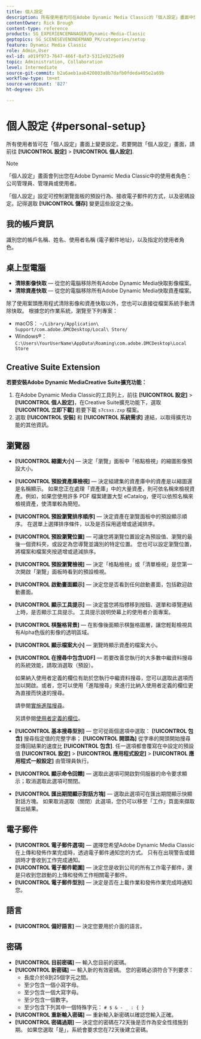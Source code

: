 ```yaml
---
title: 個人設定
description: 所有使用者均可在Adobe Dynamic Media Classic的「個人設定」畫面中變更設定。
contentOwner: Rick Brough
content-type: reference
products: SG_EXPERIENCEMANAGER/Dynamic-Media-Classic
geptopics: SG_SCENESEVENONDEMAND_PK/categories/setup
feature: Dynamic Media Classic
role: Admin,User
exl-id: a019f973-7647-466f-8af3-5312e9225e89
topic: Administration, Collaboration
level: Intermediate
source-git-commit: b2a6aeb1aab420803a8b7dafb0fdeda495e2a69b
workflow-type: tm+mt
source-wordcount: '827'
ht-degree: 23%

---
```


# 個人設定 {#personal-setup}

所有使用者皆可在「個人設定」畫面上變更設定。若要開啟「個人設定」畫面，請前往 **[!UICONTROL 設定]** > **[!UICONTROL 個人設定]**.

>[!NOTE]
>
>「個人設定」畫面會列出您在Adobe Dynamic Media Classic中的使用者角色：公司管理員、管理員或使用者。

「個人設定」設定可控制瀏覽面板的預設行為、接收電子郵件的方式，以及密碼設定。記得選取 **[!UICONTROL 儲存]** 變更這些設定之後。

## 我的帳戶資訊

識別您的帳戶名稱、姓名、使用者名稱 (電子郵件地址)，以及指定的使用者角色。

## 桌上型電腦

* **清除影像快取**  — 從您的電腦移除所有Adobe Dynamic Media快取影像檔案。
* **清除資產快取**  — 從您的電腦移除所有Adobe Dynamic Media快取資產檔案。

除了使用案頭應用程式清除影像和資產快取以外，您也可以直接從檔案系統手動清除快取。 根據您的作業系統，瀏覽至下列專案：

* macOS： `~/Library/Application\ Support/com.adobe.DMCDesktop/Local\ Store/`
* Windows®： `C:\Users\YourUserName\AppData\Roaming\com.adobe.DMCDesktop\Local Store`

## Creative Suite Extension

**若要安裝Adobe Dynamic MediaCreative Suite擴充功能：**

1. 在Adobe Dynamic Media Classic的工具列上，前往 **[!UICONTROL 設定]** > **[!UICONTROL 個人設定]**，在Creative Suite擴充功能下，選取 **[!UICONTROL 立即下載]** 若要下載 `s7csxs.zxp` 檔案。
1. 選取 **[!UICONTROL 安裝]** 和 **[!UICONTROL 系統需求]** 連結，以取得擴充功能的其他資訊。

<!--    A readme file is included at the root of the unzipped file to provide you with additional information about the extension.

1. Depending on your installed operating system, do one of the following: -->

<!-- #### Windows

|If you are running|Do this|
|--- |--- |
|Adobe Illustrator 18 in Adobe Creative Cloud 2014|<ul><li>From the root of the unzipped folder, select CC-2014.</li><li>Depending on the bit version of Adobe Illustrator that you are using, select win32 or win64.</li><li>Select libraries > flame, and then copy `aflame.dll` to Adobe Illustrator's executable folder. For example, `C:\Program Files\Adobe\Adobe Illustrator CC 2014\Support Files\Contents\Windows`. </li></ul><br/>**Note**: This example path is for the 64-bit location; the 32-bit location may fall under Program Files (x86) instead. <br/><ul><li>Return to the same libraries folder, select flamingo, and then copy `aflamingo.dll` to the same Adobe Illustrator executable folder that you used in the previous step. </li><li>Return to the win32 or win64 folder that you selected in step 2, and then copy `AdobeS7FXGFileFormat.aip` to Adobe Illustrator's plug-ins folder. For example, `C:\Program Files\Adobe\Adobe Illustrator CC 2014\Plug-ins\Illustrator Formats`. </li></ul> <br/>**Note**: This example path is for the 64-bit location; the 32-bit location may fall under Program Files (x86) instead.|
|Adobe Illustrator 17 in Adobe Creative Cloud|<ul><li>From the root of the unzipped folder, select CC. </li><li>Depending on the bit version of Adobe Illustrator that you are using, select win32 or win64.</li><li> Copy `AdobeS7FXGFileFormat.aip` to Adobe Illustrator's plug-ins folder. For example, `C:\Program Files\Adobe\Adobe Illustrator CC (64 Bit)\Plug-ins\Illustrator Formats`.</li></ul><br/>**Note**: This example path is for the 64-bit location; the 32-bit location may fall under Program Files (x86) instead.|
|Adobe Illustrator 16 in Adobe Creative Suite 6|<ul><li>From the root of the unzipped folder, select 6.0. </li><li>Depending on the bit version of Adobe Illustrator that you are using, select win32 or win64. </li><li>Copy AdobeS7FXGFileFormat.aip to Adobe Illustrator's plug-ins folder. For example, `C:\Program Files\Adobe\Adobe Illustrator CS6 (64 Bit)\Plug-ins\Illustrator Formats`.</li></ul><br/>**Note**: This example path is for the 64-bit location; the 32-bit location may fall under Program Files (x86) instead.|

#### Mac

|If you are running|Do this|
|--- |--- |
|Adobe Illustrator 18 in Adobe Creative Cloud 2014|<ul><li>From the root of the unzipped folder, select CC-2014 > mac64.</li><li>Select libraries > flame, and then copy the `aflame.framework` folder to Adobe Illustrator package contents folder. For example, `/Applications/Adobe Illustrator CC 2014/ Illustrator.app/Contents/Frameworks/`. (To open Adobe Illustrator's package contents folder, right-select on the Adobe illustrator CC 2014 icon and select Show Package Contents from context menu).</li><li>Return to the same libraries folder, select `flamingo`, and then copy the `aflamingo.framework` folder to the same Adobe Illustrator package contents folder that you used in the previous step.</li><li>Return to the mac64 folder that you selected in step 1, and then copy the `AdobeS7FXGFileFormat.aip` folder to Adobe Illustrator's plug-in folder. For example, `/Applications/Adobe Illustrator CC 2014/Plug-ins/Illustrator Formats/`.</li></ul><br/>|
|Adobe Illustrator 17 in Adobe Creative Cloud|<ul><li>From the root of the unzipped folder, select CC > mac64</li><li>Copy the `AdobeS7FXGFileFormat.aip` folder to Adobe Illustrator's plug-in folder. For example, `/Applications/Adobe Illustrator CC/Plug-ins/Illustrator Formats/`.</li></ul><br/>|
|Adobe Illustrator 16 in Adobe Creative Suite 6|<ul><li>From the root of the unzipped folder, select 6.0 > mac64</li><li>Copy the `AdobeS7FXGFileFormat.aip` folder to Adobe Illustrator's plug-in folder. For example, `/Applications/Adobe Illustrator CS6/Plug-ins/Illustrator Formats/`.</li></ul>|

The plug-in is now available for you to use in Adobe Illustrator. -->

## 瀏覽器

* **[!UICONTROL 縮圖大小]**  — 決定「瀏覽」面板中「格點檢視」的縮圖影像預設大小。
* **[!UICONTROL 預設資產庫檢視]**  — 決定組建集的資產庫中的資產是以縮圖還是名稱顯示。 如果您正在處理「資產庫」中的大量資產，則可依名稱來檢視資產。例如，如果您使用許多 PDF 檔案建置大型 eCatalog，便可以依照名稱來檢視資產，使清單較為簡短。
* **[!UICONTROL 預設瀏覽排序順序]**  — 決定資產在瀏覽面板中的預設顯示順序。 在選單上選擇排序條件，以及是否採用遞增或遞減排序。
* **[!UICONTROL 預設瀏覽位置]**  — 可讓您將瀏覽位置設定為預設值、瀏覽的最後一個資料夾，或設定為您導覽並識別的特定位置。 您也可以設定瀏覽位置，將檔案和檔案夾按遞增或遞減排序。
* **[!UICONTROL 預設瀏覽檢視]**  — 決定「格點檢視」或「清單檢視」是您第一次開啟「瀏覽」面板時看到的預設檢視。
* **[!UICONTROL 啟動畫面顯示]**  — 決定您是否看到任何啟動畫面，包括歡迎啟動畫面。
* **[!UICONTROL 顯示工具提示]**  — 決定當您將指標移到按鈕、選單和導覽連結上時，是否顯示工具提示。 工具提示說明熒幕上的使用者介面專案。
* **[!UICONTROL 棋盤格背景]**  — 在影像後面顯示棋盤格圖層，讓您輕鬆檢視具有Alpha色版的影像的透明區域。
* **[!UICONTROL 顯示檔案大小]**  — 瀏覽時顯示資產的檔案大小。
* **[!UICONTROL 在搜尋中包含UDF]**  — 若要改善您執行的大多數中繼資料搜尋的系統效能，請取消選取（預設）。

  如果納入使用者定義的欄位有助於您執行中繼資料搜尋，您可以選取此選項而加以開啟。或者，您可以使用「進階搜尋」來進行比納入使用者定義的欄位更為直接而快速的搜尋。

  請參閱[實施進階搜尋](searching-assets.md#conducting_an_advanced_search)。

  另請參閱[使用者定義的欄位](application-setup.md#user_defined_fields)。

* **[!UICONTROL 基本搜尋型別]**  — 您可從兩個選項中選取： **[!UICONTROL 包含]** 搜尋指定值的完整字串； **[!UICONTROL 開頭為]** 從字串的開頭開始搜尋並傳回結果的速度比 **[!UICONTROL 包含]**. 任一選項都會覆寫在中設定的預設值 **[!UICONTROL 設定]** > **[!UICONTROL 應用程式設定]** > **[!UICONTROL 應用程式一般設定]** 由管理員執行。
* **[!UICONTROL 顯示命令回饋]**  — 選取此選項可開啟對伺服器的命令要求顯示；取消選取此選項可關閉。
* **[!UICONTROL 匯出期間顯示對話方塊]**  — 選取此選項可在匯出期間顯示快顯對話方塊。 如果取消選取（關閉）此選項，您仍可以移至「工作」頁面來擷取匯出結果。

## 電子郵件

* **[!UICONTROL 電子郵件選項]**  — 選擇您希望Adobe Dynamic Media Classic在上傳和發佈作業完成時，透過電子郵件通知您的方式。 只有在出現警告或錯誤時才會收到工作完成通知。
* **[!UICONTROL 電子郵件範圍]**  — 決定您是收到公司的所有工作電子郵件，還是只收到您啟動的上傳和發佈工作相關電子郵件。
* **[!UICONTROL 電子郵件型別]**  — 決定是否在上載作業和發佈作業完成時通知您。

## 語言

* **[!UICONTROL 偏好語言]**  — 決定您要用於介面的語言。

## 密碼

* **[!UICONTROL 目前密碼]**  — 輸入您目前的密碼。
* **[!UICONTROL 新密碼]**  — 輸入新的有效密碼。 您的密碼必須符合下列要求：
   * 長度介於8到25個字元之間。
   * 至少包含一個小寫字母。
   * 至少包含一個大寫字母。
   * 至少包含一個數字。
   * 至少包含下列其中一個特殊字元： `# $ & - _ : { }`
* **[!UICONTROL 重新輸入密碼]**  — 重新輸入新密碼以確認您輸入正確。
* **[!UICONTROL 密碼過期]**  — 決定您的密碼在72天後是否作為安全性措施到期。 如果您選取「是」，系統會要求您在72天後建立密碼。
